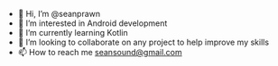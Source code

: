 - 👋 Hi, I’m @seanprawn
- 👀 I’m interested in Android development
- 🌱 I’m currently learning Kotlin
- 💞️ I’m looking to collaborate on any project to help improve my skills
- 📫 How to reach me seansound@gmail.com

<!---
seanprawn/seanprawn is a ✨ special ✨ repository because its `README.md` (this file) appears on your GitHub profile.
You can click the Preview link to take a look at your changes.
--->
